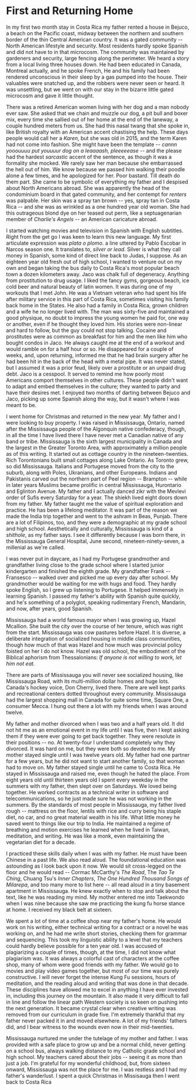 # First and Returning Home

In my first two month stay in Costa Rica my father rented a house in Bejuco, a beach on the Pacific coast, midway between the northern and southern border of the thin Central American country. It was a gated community -- North American lifestyle and security. Most residents hardly spoke Spanish and did not have to in that microcosm. The community was maintained by gardeners and security, large fencing along the perimeter. We heard a story from a local living three houses down. He had been educated in Canada, Montreal actually, and he spoke French, He and his family had been rendered unconscious in their sleep by a gas pumped into the house. Their valuables were snatched up, and the robbers were never seen or heard. It was unsettling, but we went on with our stay in the bizarre little gated microcosm and gave it little thought.

There was a retired American women living with her dog and a man nobody ever saw. She asked that we chain and muzzle our dog, a pit bull and boxer mix, every time she sallied out of her home at the end of the laneway, a couple hundred meters from us. She had this nasal twang that she spoke in, like British royalty with an American accent chastising the help. These days people would call her a _Karen_, but she was old in 2015, and the term Karen had not come into fashion. She might have been the template -- _cannn yooouuuu put youuuur dog on a leaaaash, pleeeeease_ -- and the please had the hardest _sarcastic_ accent of the sentence, as though it was a formality she mocked. We rarely saw her man because she embarrassed the hell out of him. We know because we passed him walking their poodle alone a few times, and he apologized for her. Poor bastard. Till death do them part. She came to be symbolic of everything my father and I despised about North Americans abroad. She was apparently the head of the condominium board in that gated community, and her contempt for _renters_ was palpable. Her skin was a spray tan brown -- yes, spray tan in Costa Rica -- and she was as wrinkled as a one hundred year old woman. She had this outrageous blond dye on her teased out perm, like a septuagenarian member of _Charlie's Angels_ -- an American caricature abroad.

I started watching movies and television in Spanish with English subtitles. Right from the get go I was keen to learn this new language. My first articulate expression was _plata o plomo_. a line uttered by Pablo Escobar in Narcos season one. It translates to, _silver or lead_. Silver is what they call money in Spanish, some kind of direct line back to Judas, I suppose. As an eighteen year old fresh out of high school, I wanted to venture out on my own and began taking the bus daily to Costa Rica's most popular beach town a dozen kilometers away. Jaco was chalk full of degeneracy. Anything from prostitution to drug usage. I liked the fancy gyms, gorgeous beach, ice cold beer and natural beauty of latin women. It was during one of my workouts that I met John. He was a Vietnam veteran who had spent his life after military service in this part of Costa Rica, sometimes visiting his family back home in the States. He also had a family in Costa Rica, grown children and a wife he no longer lived with. The man was sixty-five and maintained a good physique, no doubt to impress the young women he paid for, one way or another, even if he thought they loved him. His stories were non-linear and hard to follow, but the guy could not stop talking. Cocaine and prostitutes were as common as breakfast for him and the men like him who bought condos in Jaco. He always caught me at the end of a workout and would ramble on for a half hour or so. He disappeared for a couple of weeks, and, upon returning, informed me that he had brain surgery after he had been hit in the back of the head with a metal pipe. It was never stated, but I assumed it was a prior feud, likely over a prostitute or an unpaid drug debt. Jaco is a cesspool. It served to remind me how poorly most Americans comport themselves in other cultures. These people didn't want to adapt and embed themselves in the culture; they wanted to party and have their desires met. I enjoyed two months of darting between Bejuco and Jaco, picking up some Spanish along the way, but it wasn't where I was meant to be.

I went home for Christmas and returned in the new year. My father and I were looking to buy property. I was raised in Mississauga, Ontario, named after the Mississauga people of the Algonquin native confederacy, though, in all the time I have lived there I have never met a Canadian native of any band or tribe. Mississauga is the sixth largest municipality in Canada and the largest in the Greater Toronto Area, with approximately a million people as of this writing. It started out as cottage country in the nineteen-twenties. Rich Torontonians built small cottages along Lake Ontario. As Toronto grew, so did Mississauga. Italians and Portugese moved from the city to the suburb, along with Poles, Ukranians, and other Europeans. Indians and Pakistanis carved out the northern part of Peel region -- Brampton -- while in later years Muslims became prolific in central Mississauga, Hurontario and Eglinton Avenue. My father and I actually danced zikr with the Mevlevi order of Sufis every Saturday for a year. The shiekh lived eight doors down from my father. My father taught me the value of spiritual exploration and practice. He has been a lifelong meditator. It was part of the reason we made the India trip together and went to the ashram in Beas, Punjab. There are a lot of Filipinos, too, and they were a demographic at my grade school and high school. Aesthetically and culturally, Mississauga is kind of a _shithole_, as my father says. I see it differently because I was born there, in the Mississauga General Hospital, June second, nineteen-ninety-seven, a millenial as we're called.

I was never put in daycare, as I had my Portugese grandmother and grandfather living close to the grade school where I started junior kindergarten and finished the eighth grade. My grandfather Frank -- Fransesco -- walked over and picked me up every day after school. My grandmother would be waiting for me with hugs and food. They hardly spoke English, so I grew up listening to Portugese. It helped immensely in learning Spanish. I passed my father's ability with Spanish quite quickly, and he's something of a polyglot, speaking rudimentary French, Mandarin, and now, after years, good Spanish.

Mississauga had a world famous mayor when I was growing up, Hazel Mcallion. She built the city over the course of her tenure, which was right from the start. Mississauga was cow pastures before Hazel. It is diverse, a deliberate integration of socialized housing in middle class communities, though how much of that was Hazel and how much was provincial policy foisted on her I do not know. Hazel was old school, the embodiment of the Biblical aphorism from Thessalonians: _If anyone is not willing to work, let him not eat._

There are parts of Mississauga you will never see socialized housing, like Mississauga Road, with its multi-million dollar homes and huge lots. Canada's hockey voice, Don Cherry, lived there. There are well kept parks and recreational centers dotted throughout every community. Mississauga had the largest shopping mall in Canada for quite some time, Square One, a consumer Mecca. I hung out there a lot with my friends when I was around twelve.

My father and mother divorced when I was two and a half years old. It did not hit me as an emotional event in my life until I was five, then I kept asking them if they were ever going to get back together. They were resolute in their positions -- no. At twenty-four I understand completely why they divorced. It was hard on me, but they were both so devoted to me. My mother stayed single until I was twelve years old. My father had one partner for a few years, but he did not want to start another family, so that woman had to move on. My father stayed single until he came to Costa Rica. He stayed in Mississauga and raised me, even though he hated the place. From eight years old until thirteen years old I spent every weekday in the summers with my father, then slept over on Saturdays. We loved being together. He worked contracts as a technical writer in software and telecommunications, so he just made sure he was not working in the summers. By the standards of most people in Mississauga, my father lived rough -- mattress on the floor, lentils with rice and curry being his staple diet, no car, and no great material wealth in his life. What little money he saved went to things like our trip to India. He maintained a regime of breathing and motion exercises he learned when he lived in Taiwan, meditation, and writing. He was like a monk, even maintaining the vegetarian diet for a decade.

I practiced these skills daily when I was with my father. He must have been Chinese in a past life. We also read aloud. The foundational education was astounding as I look back upon it now. We would sit cross-legged on the floor and he would read -- Cormac McCarthy's _The Road_, The _Tao Te Ching_, Chuang Tsu's _Inner Chapters_, _The One Hundred Thousand Songs of Milarepa_, and too many more to list here -- all read aloud in a tiny basement apartment in Mississauga. He knew exactly when to stop and talk about the text, like he was reading my mind. My mother entered me into Taekwondo when I was nine because she saw me practicing the kung fu horse stance at home. I received my black belt at sixteen.

We spent a lot of time at a coffee shop near my father's home. He would work on his writing, either technical writing for a contract or a novel he was working on, and he had me write short stories, checking them for grammar and sequencing. This took my linguistic ability to a level that my teachers could hardly believe possible for a ten year old. I was accused of plagiarizing a couple of times, though, at the time, I did not know what plagiarism was. It was always a colorful cast of characters at the coffee shop, many of whom were good friends with my father. We would go to movies and play video games together, but most of our time was purely constructive. I will never forget the intense Kung Fu sessions, hours of meditation, and the reading aloud and writing that was done in that decade. These disciplines have allowed me to excel in anything I have ever invested in, including this journey on the mountain. It also made it very difficult to fall in line and follow the linear path Western society is so keen on pushing into the next generation. It became crystal clear when creative writing was removed from our curriculum in grade five. I'm extremely thankful that my father never packed it in and moved elsewhere. A lot of my friends' fathers did, and I bear witness to the wounds even now in their mid-twenties.

Mississauga nurtured me under the tutelage of my mother and father. I was provided with a safe place to grow up and be a normal child, never getting on a school bus, always walking distance to my Catholic grade school and high school. My teachers cared about their jobs -- seeing it as more than just a job. I'm grateful for my wonderful childhood, but, from sixteen onward, Mississauga was not the place for me. I was restless and I had my father's wanderlust. I spent a quick Christmas in Missisauga then I went back to Costa Rica
